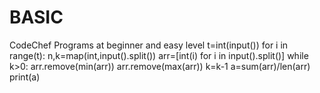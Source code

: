 # BASIC
CodeChef Programs at beginner and easy level
t=int(input())
for i in range(t):
    n,k=map(int,input().split())
    arr=[int(i) for i in input().split()]
    while k>0:
        arr.remove(min(arr))
        arr.remove(max(arr))
        k=k-1 
    a=sum(arr)/len(arr)
    print(a)
        
        
        
        
